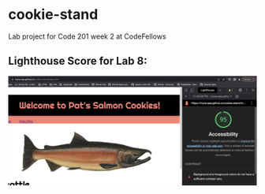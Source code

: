 # cookie-stand
Lab project for Code 201 week 2 at CodeFellows

## Lighthouse Score for Lab 8:

![A screenshot of the accessibility score from Lighthouse](images/Screenshot2023-11-04.png)